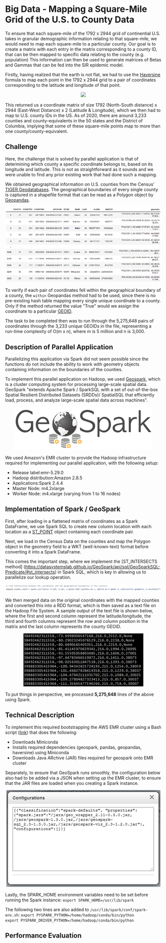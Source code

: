 # Big Data - Mapping a Square-Mile Grid of the U.S. to County Data

To ensure that each square-mile of the 1792 x 2944 grid of continential U.S. takes in granular demographic information relating to that square-mile, we would need to map each square-mile to a particular county. Our goal is to create a matrix with each entry in the matrix corresponding to a county ID, that can be then mapped to specific data relating to the county (e.g. population) This information can then be used to generate matrices of Betas and Gammas that can be fed into the SIR epidemic model.

Firstly, having realized that the earth is not flat, we had to use the [Haversine](https://en.wikipedia.org/wiki/Haversine_formula) formula to map each point in the 1792 x 2944 grid to a pair of coordinates corresponding to the latitude and longitude of that point.

<p align="center">
<img src="https://upload.wikimedia.org/wikipedia/commons/thumb/3/38/Law-of-haversines.svg/220px-Law-of-haversines.svg.png" height="100"/>
</p>

This returned us a coordinate matrix of size 1792 (North-South distance) x 2944 (East-West Distance) x 2 (Latitude & Longitude), which we then had to map to U.S. county IDs in the US. As of 2020, there are around 3,233 counties and county-equivalents in the 50 states and the District of Columbia, implying that some of these square-mile points map to more than one county/county-equivalent.

## Challenge

Here, the challenge that is solved by parallel application is that of determining which county a specific coordinate belongs to, based on its longitude and latitude. This is not as straightforward as it sounds and we were unable to find any prior existing work that had done  such a mapping.

We obtained geographical information on U.S. counties from the Census' [TIGER Geodatabases](https://www.census.gov/geographies/mapping-files/time-series/geo/cartographic-boundary.html). The geographical boundaries of every single county is captured in a shapefile format that can be read as a Polygon object by [Geopandas](https://geopandas.org/). 

<p align="center">
<img src="https://raw.githubusercontent.com/not-a-hot-dog/parallelized-disease-modeling/gh-pages/_images/County_Info.PNG">
</p>

To verify if each pair of coordinates fell within the geographical boundary of a county, the `within` Geopandas method had to be used, since there is no pre-existing hash table mapping every single unique coordinate to a county. Only if the method returned the value "True" would we assign the coordinate to a particular [GEOID](https://www.census.gov/programs-surveys/geography/guidance/geo-identifiers.html).

The task to be completed then was to run through the 5,275,648 pairs of coordinates through the 3,233 unique GEOIDs in the file, representing a run-time complexity of O(m x n), where m is 5 million and n is 3,000. 

## Description of Parallel Application

Parallelizing this application via Spark did not seem possible since the functions do not include the ability to work with geometry objects containing information on the boundaries of the counties.

To implement this parallel application on Hadoop, we used [Geospark](https://datasystemslab.github.io/GeoSpark/), which is a cluster computing system for processing large-scale spatial data. GeoSpark "extends Apache Spark / SparkSQL with a set of out-of-the-box Spatial Resilient Distributed Datasets (SRDDs)/ SpatialSQL that efficiently load, process, and analyze large-scale spatial data across machines".

<p align="center">
<img src="https://raw.githubusercontent.com/DataSystemsLab/GeoSpark/master/GeoSpark_logo.png">
</p>

We used Amazon's EMR cluster to provide the Hadoop infrastructure required for implementing our parallel application, with the following setup:
- Release label:emr-5.29.0
- Hadoop distribution:Amazon 2.8.5
- Applications:Spark 2.4.4
- Master Node: m4.2xlarge
- Worker Node: m4.xlarge (varying from 1 to 16 nodes)

## Implementation of Spark / GeoSpark

First, after loading in a flattened matrix of coordinates as a Spark DataFrame, we use Spark SQL to create new column location with each location as a [ST_POINT](https://datasystemslab.github.io/GeoSpark/api/sql/GeoSparkSQL-Constructor/) object containing each coordinate pair.

Next, we load in the Census Data on the counties and map the Polygon object in the geometry field to a WKT (well-known-text) format before converting it into a Spark DataFrame.

This comes the important step, where we implement the [ST_INTERSECTS method] (https://datasystemslab.github.io/GeoSpark/api/sql/GeoSparkSQL-Predicate/#st_intersects) in Spark SQL, which is key in allowing us to parallelize our lookup operation.

<p align="center">
<img src="https://raw.githubusercontent.com/not-a-hot-dog/parallelized-disease-modeling/gh-pages/_images/Geospark_SQL.PNG">
</p>

We then merged data on the original coordinates with the mapped counties and converted this into a RDD format, which is then saved as a text file on the Hadoop File System. A sample output of the text file is shown below, where the first and second column represent the latitude/longitude, the third and fourth columns represent the row and column position in the matrix and the last column represents the county GEOID.

<p align="center">
<img src="https://raw.githubusercontent.com/not-a-hot-dog/parallelized-disease-modeling/gh-pages/_images/Spark_Output.PNG">
</p>

To put things in perspective, we processed **5,275,648** lines of the above using Spark.

## Technical Description
To implement this required bootstrapping the AWS EMR cluster using a Bash script ([link](https://raw.githubusercontent.com/not-a-hot-dog/parallelized-disease-modeling/master/spark_files/bashscript_aws.sh)) that does the following:
- Downloads Miniconda
- Installs required dependencies (geospark, pandas, geopandas, haversine) using Miniconda
- Downloads Java ARchive (JAR) files required for geospark onto EMR cluster

Separately, to ensure that GeoSpark runs smoothly, the configuration below also had to be added via a JSON when setting up the EMR cluster, to ensure that the JAR files are loaded when you creating a Spark instance.

<p align="center">
<img src="https://raw.githubusercontent.com/not-a-hot-dog/parallelized-disease-modeling/gh-pages/_images/EMR_config.PNG">
</p>

Lastly, the SPARK_HOME environment variables need to be set before running the Spark instance:
`export SPARK_HOME=/usr/lib/spark`

The following two lines are also added to `/usr/lib/spark/conf/spark-env.sh`:
`export PYSPARK_PYTHON=/home/hadoop/conda/bin/python`     
`export PYSPARK_DRIVER_PYTHON=/home/hadoop/conda/bin/python`

## Performance Evaluation

